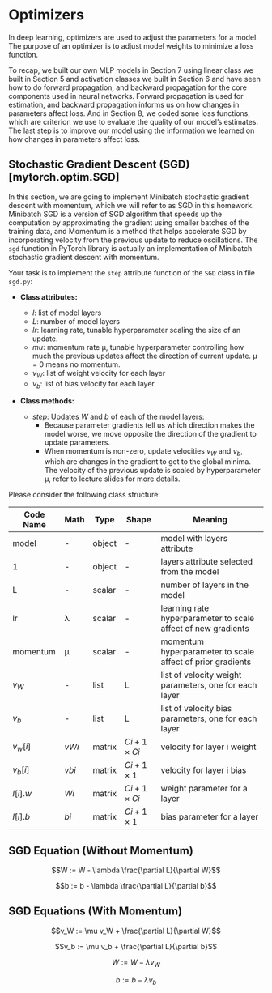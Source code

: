 # Optimizers

In deep learning, optimizers are used to adjust the parameters for a model. The purpose of an optimizer is to adjust model weights to minimize a loss function.

To recap, we built our own MLP models in Section 7 using linear class we built in Section 5 and activation classes we built in Section 6 and have seen how to do forward propagation, and backward propagation for the core components used in neural networks. Forward propagation is used for estimation, and backward propagation informs us on how changes in parameters affect loss. And in Section 8, we coded some loss functions, which are criterion we use to evaluate the quality of our model’s estimates. The last step is to improve our model using the information we learned on how changes in parameters affect loss.

## Stochastic Gradient Descent (SGD) [mytorch.optim.SGD]

In this section, we are going to implement Minibatch stochastic gradient descent with momentum, which we will refer to as SGD in this homework. Minibatch SGD is a version of SGD algorithm that speeds up the computation by approximating the gradient using smaller batches of the training data, and Momentum is a method that helps accelerate SGD by incorporating velocity from the previous update to reduce oscillations. The `sgd` function in PyTorch library is actually an implementation of Minibatch stochastic gradient descent with momentum.

Your task is to implement the `step` attribute function of the `SGD` class in file `sgd.py`:

- **Class attributes:**
  - $l$: list of model layers
  - $L$: number of model layers
  - $lr$: learning rate, tunable hyperparameter scaling the size of an update.
  - $mu$: momentum rate μ, tunable hyperparameter controlling how much the previous updates affect the direction of current update. μ = 0 means no momentum.
  - $v_W$: list of weight velocity for each layer
  - $v_b$: list of bias velocity for each layer

- **Class methods:**
  - $step$: Updates $W$ and $b$ of each of the model layers:
    - Because parameter gradients tell us which direction makes the model worse, we move opposite the direction of the gradient to update parameters.
    - When momentum is non-zero, update velocities $v_W$ and $v_b$, which are changes in the gradient to get to the global minima. The velocity of the previous update is scaled by hyperparameter μ, refer to lecture slides for more details.

Please consider the following class structure:

| Code Name | Math | Type   | Shape | Meaning                                            |
|-----------|------|--------|-------|----------------------------------------------------|
| model     | -    | object | -     | model with layers attribute                        |
| 1         | -    | object | -     | layers attribute selected from the model           |
| L         | -    | scalar | -     | number of layers in the model                      |
| lr        | λ    | scalar | -     | learning rate hyperparameter to scale affect of new gradients |
| momentum  | μ    | scalar | -     | momentum hyperparameter to scale affect of prior gradients |
| $v_W$       | -    | list   | L     | list of velocity weight parameters, one for each layer |
| $v_b$       | -    | list   | L     | list of velocity bias parameters, one for each layer |
| $v_w[i]$    | $vWi$  | matrix | $Ci+1 \times Ci$ | velocity for layer i weight                        |
| $v_b[i]$    | $vbi$  | matrix | $Ci+1 \times 1$  | velocity for layer i bias                          |
| $l[i].w$    | $Wi$   | matrix | $Ci+1 \times Ci$ | weight parameter for a layer                      |
| $l[i].b$    | $bi$   | matrix | $Ci+1 \times 1$  | bias parameter for a layer                        |


## SGD Equation (Without Momentum)

$$W := W - \lambda \frac{\partial L}{\partial W}$$

$$b := b - \lambda \frac{\partial L}{\partial b}$$

## SGD Equations (With Momentum)

$$v_W := \mu v_W + \frac{\partial L}{\partial W}$$

$$v_b := \mu v_b + \frac{\partial L}{\partial b}$$

$$W := W - \lambda v_W$$

$$b := b - \lambda v_b$$


